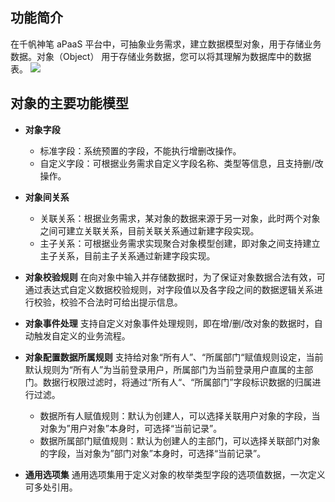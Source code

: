 ## 功能简介

在千帆神笔 aPaaS 平台中，可抽象业务需求，建立数据模型对象，用于存储业务数据。对象（Object） 用于存储业务数据，您可以将其理解为数据库中的数据表。
![](https://qcloudimg.tencent-cloud.cn/raw/301e50d8428c5df74feab5c0ba5daa49.png)

## 对象的主要功能模型

- **对象字段**

  - 标准字段：系统预置的字段，不能执行增删改操作。
  - 自定义字段：可根据业务需求自定义字段名称、类型等信息，且支持删/改操作。

- **对象间关系**

  - 关联关系：根据业务需求，某对象的数据来源于另一对象，此时两个对象之间可建立关联关系，目前关联关系通过新建字段实现。
  - 主子关系：可根据业务需求实现聚合对象模型创建，即对象之间支持建立主子关系，目前主子关系通过新建字段实现。

- **对象校验规则**
  在向对象中输入并存储数据时，为了保证对象数据合法有效，可通过表达式自定义数据校验规则，对字段值以及各字段之间的数据逻辑关系进行校验，校验不合法时可给出提示信息。

- **对象事件处理**
  支持自定义对象事件处理规则，即在增/删/改对象的数据时，自动触发自定义的业务流程。

- **对象配置数据所属规则**
  支持给对象“所有人”、“所属部门“赋值规则设定，当前默认规则为“所有人”为当前登录用户，所属部门为当前登录用户直属的主部门。数据行权限过滤时，将通过“所有人“、“所属部门”字段标识数据的归属进行过滤。

  - 数据所有人赋值规则：默认为创建人，可以选择关联用户对象的字段，当对象为”用户对象”本身时，可选择“当前记录”。
  - 数据所属部门赋值规则：默认为创建人的主部门，可以选择关联部门对象的字段，当对象为”部门对象”本身时，可选择“当前记录”。

- **通用选项集**
  通用选项集用于定义对象的枚举类型字段的选项值数据，一次定义可多处引用。

  



